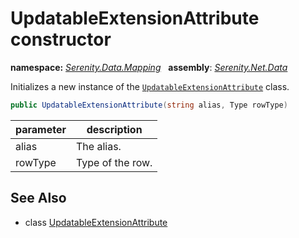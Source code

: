 # UpdatableExtensionAttribute constructor
**namespace:** *[Serenity.Data.Mapping](../../README.md#serenity.data.mapping-namespace)*   **assembly**: *[Serenity.Net.Data](../../README.md)*

Initializes a new instance of the [`UpdatableExtensionAttribute`](../UpdatableExtensionAttribute.md) class.

```csharp
public UpdatableExtensionAttribute(string alias, Type rowType)
```

| parameter | description |
| --- | --- |
| alias | The alias. |
| rowType | Type of the row. |

## See Also

* class [UpdatableExtensionAttribute](../UpdatableExtensionAttribute.md)